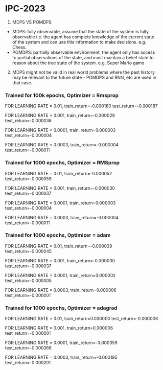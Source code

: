 # IPC-2023


1. MDPS VS POMDPS
- MDPS: fully observable, assume that the state of the system is fully observable i.e. the agent has complete knowledge of the current state of the system and can use this information to make decisions. e.g. Chess.
- POMDPS: partially observable environment, the agent only has access to partial observations of the state, and must maintain a belief state to reason about the true state of the system. e.g. Super Mario game

2. MDPS might not be valid in real world problems where the past history may be relevant to the future state - POMDPS and RNN, etc are used in that case.  



### Trained for 100k epochs, Optimizer = Rmsprop
FOR LEARNING RATE = 0.01, train_return=-0.000180 test_return=-0.000187

FOR LEARNING RATE = 0.001, train_return=-0.000029 test_return=-0.000036

FOR LEARNING RATE = 0.0001, train_return=0.000003 test_return=-0.000004

FOR LEARNING RATE = 0.0003, train_return=-0.000004 test_return=-0.000011


### Trained for 1000 epochs, Optimizer = RMSprop
FOR LEARNING RATE = 0.01, train_return=-0.000052 test_return=-0.000059

FOR LEARNING RATE = 0.001, train_return=-0.000030 test_return=-0.000037

FOR LEARNING RATE = 0.0001, train_return=0.000003 test_return=-0.000004

FOR LEARNING RATE = 0.0003, train_return=-0.000004 test_return=-0.000011



### Trained for 1000 epochs, Optimizer = adam

FOR LEARNING RATE = 0.01, train_return=-0.000039 test_return=-0.000045

FOR LEARNING RATE = 0.001, train_return=-0.000030 test_return=-0.000037

FOR LEARNING RATE = 0.0001, train_return=0.000002 test_return=-0.000005

FOR LEARNING RATE = 0.0003, train_return=0.000006 test_return=-0.000001


### Trained for 1000 epochs, Optimizer = adagrad

FOR LEARNING RATE = 0.01, train_return=0.000000 test_return=-0.000006

FOR LEARNING RATE = 0.001, train_return=0.000006 test_return=-0.000001

FOR LEARNING RATE = 0.0001, train_return=-0.000359 test_return=-0.000366

FOR LEARNING RATE = 0.0003, train_return=-0.000195 test_return=-0.000201

